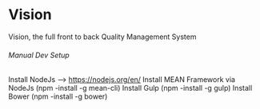 # Vision
Vision, the full front to back Quality Management System

###### Manual Dev Setup ######

Install NodeJs --> https://nodejs.org/en/
Install MEAN Framework via NodeJs (npm -install -g mean-cli)
Install Gulp (npm -install -g gulp)
Install Bower (npm -install -g bower)

######
